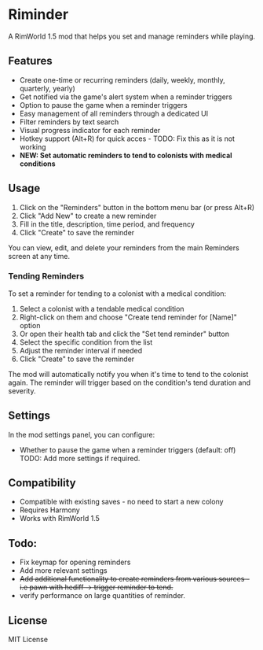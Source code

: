 # Riminder
A RimWorld 1.5 mod that helps you set and manage reminders while playing.

## Features

- Create one-time or recurring reminders (daily, weekly, monthly, quarterly, yearly)
- Get notified via the game's alert system when a reminder triggers
- Option to pause the game when a reminder triggers
- Easy management of all reminders through a dedicated UI
- Filter reminders by text search
- Visual progress indicator for each reminder
- Hotkey support (Alt+R) for quick acces - TODO: Fix this as it is not working
- **NEW: Set automatic reminders to tend to colonists with medical conditions**

## Usage

1. Click on the "Reminders" button in the bottom menu bar (or press Alt+R)
2. Click "Add New" to create a new reminder
3. Fill in the title, description, time period, and frequency
4. Click "Create" to save the reminder

You can view, edit, and delete your reminders from the main Reminders screen at any time.

### Tending Reminders

To set a reminder for tending to a colonist with a medical condition:
1. Select a colonist with a tendable medical condition
2. Right-click on them and choose "Create tend reminder for [Name]" option
3. Or open their health tab and click the "Set tend reminder" button
4. Select the specific condition from the list
5. Adjust the reminder interval if needed
6. Click "Create" to save the reminder

The mod will automatically notify you when it's time to tend to the colonist again. The reminder will trigger based on the condition's tend duration and severity.

## Settings

In the mod settings panel, you can configure:
- Whether to pause the game when a reminder triggers (default: off)
TODO: Add more settings if required.

## Compatibility
- Compatible with existing saves - no need to start a new colony
- Requires Harmony
- Works with RimWorld 1.5

## Todo:
- Fix keymap for opening reminders
- Add more relevant settings
- ~~Add additional functionality to create reminders from various sources - i.e pawn with hediff -> trigger reminder to tend.~~
- verify performance on large quantities of reminder.

## License

MIT License 